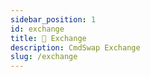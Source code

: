 ```yaml
---
sidebar_position: 1
id: exchange
title: 🔄 Exchange
description: CmdSwap Exchange
slug: /exchange
---
```

